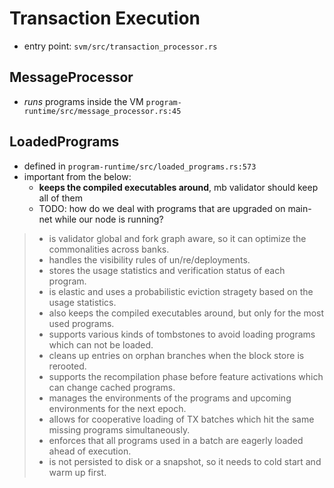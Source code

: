 # Transaction Execution

- entry point: `svm/src/transaction_processor.rs`

## MessageProcessor

- _runs_ programs inside the VM `program-runtime/src/message_processor.rs:45`

## LoadedPrograms

- defined in `program-runtime/src/loaded_programs.rs:573`
- important from the below:
  - **keeps the compiled executables around**, mb validator should keep all of them
  - TODO: how do we deal with programs that are upgraded on main-net while our node is
    running?

> - is validator global and fork graph aware, so it can optimize the commonalities across banks.
> - handles the visibility rules of un/re/deployments.
> - stores the usage statistics and verification status of each program.
> - is elastic and uses a probabilistic eviction stragety based on the usage statistics.
> - also keeps the compiled executables around, but only for the most used programs.
> - supports various kinds of tombstones to avoid loading programs which can not be loaded.
> - cleans up entries on orphan branches when the block store is rerooted.
> - supports the recompilation phase before feature activations which can change cached programs.
> - manages the environments of the programs and upcoming environments for the next epoch.
> - allows for cooperative loading of TX batches which hit the same missing programs simultaneously.
> - enforces that all programs used in a batch are eagerly loaded ahead of execution.
> - is not persisted to disk or a snapshot, so it needs to cold start and warm up first.

